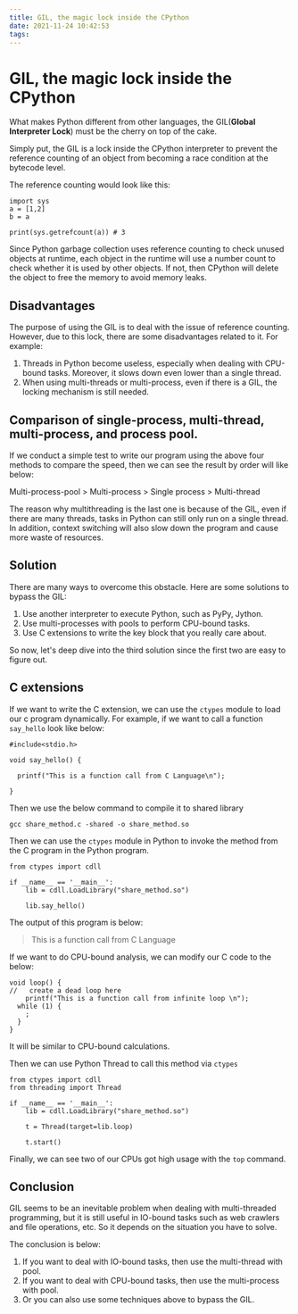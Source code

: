```yaml
---
title: GIL, the magic lock inside the CPython
date: 2021-11-24 10:42:53
tags:
---
```


# GIL, the magic lock inside the CPython

What makes Python different from other languages, the GIL(**Global Interpreter Lock**) must be the cherry on top of the cake.

Simply put, the GIL is a lock inside the CPython interpreter to prevent the reference counting of an object from becoming a race condition at the bytecode level.

The reference counting would look like this:

```python=
import sys
a = [1,2]
b = a

print(sys.getrefcount(a)) # 3
```

Since Python garbage collection uses reference counting to check unused objects at runtime, each object in the runtime will use a number count to check whether it is used by other objects. If not, then CPython will delete the object to free the memory to avoid memory leaks.

## Disadvantages

The purpose of using the GIL is to deal with the issue of reference counting. However, due to this lock, there are some disadvantages related to it. For example:

1. Threads in Python become useless, especially when dealing with CPU-bound tasks. Moreover, it slows down even lower than a single thread.
2. When using multi-threads or multi-process, even if there is a GIL, the locking mechanism is still needed.

## Comparison of single-process, multi-thread, multi-process, and process pool.

If we conduct a simple test to write our program using the above four methods to compare the speed, then we can see the result by order will like below:

Multi-process-pool > Multi-process > Single process > Multi-thread

The reason why multithreading is the last one is because of the GIL, even if there are many threads, tasks in Python can still only run on a single thread. In addition, context switching will also slow down the program and cause more waste of resources.

## Solution

There are many ways to overcome this obstacle. Here are some solutions to bypass the GIL:

1. Use another interpreter to execute Python, such as PyPy, Jython.
2. Use multi-processes with pools to perform CPU-bound tasks.
3. Use C extensions to write the key block that you really care about.

So now, let's deep dive into the third solution since the first two are easy to figure out.

## C extensions

If we want to write the C extension, we can use the `ctypes` module to load our c program dynamically. For example, if we want to call a function `say_hello` look like below:

```c=
#include<stdio.h>

void say_hello() {

  printf("This is a function call from C Language\n");

}
```

Then we use the below command to compile it to shared library

```bash=
gcc share_method.c -shared -o share_method.so
```

Then we can use the `ctypes` module in Python to invoke the method from the C program in the Python program.

```python=
from ctypes import cdll

if __name__ == '__main__':
    lib = cdll.LoadLibrary("share_method.so")

    lib.say_hello()
```

The output of this program is below:


> This is a function call from C Language


If we want to do CPU-bound analysis, we can modify our C code to the below:

```c=
void loop() {
//   create a dead loop here
    printf("This is a function call from infinite loop \n");
  while (1) {
    ;
  }
}
```
It will be similar to CPU-bound calculations.

Then we can use Python Thread to call this method via `ctypes`

```python=
from ctypes import cdll
from threading import Thread

if __name__ == '__main__':
    lib = cdll.LoadLibrary("share_method.so")

    t = Thread(target=lib.loop)

    t.start()
```
Finally, we can see two of our CPUs got high usage with the `top` command.

## Conclusion

GIL seems to be an inevitable problem when dealing with multi-threaded programming, but it is still useful in IO-bound tasks such as web crawlers and file operations, etc. So it depends on the situation you have to solve.

The conclusion is below:

1. If you want to deal with IO-bound tasks, then use the multi-thread with pool.
2. If you want to deal with CPU-bound tasks, then use the multi-process with pool.
3. Or you can also use some techniques above to bypass the GIL.

